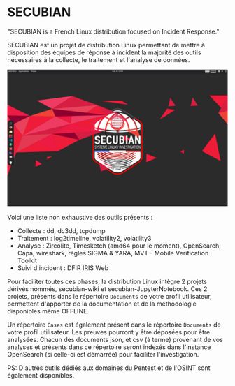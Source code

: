 # SECUBIAN 

"SECUBIAN is a French Linux distribution focused on Incident Response."

SECUBIAN est un projet de distribution Linux permettant de mettre à disposition des équipes de réponse à incident la majorité des outils nécessaires à la collecte, le traitement et l'analyse de données.

![desktop](./img/desktop.png)

Voici une liste non exhaustive des outils présents : 
- Collecte : dd, dc3dd, tcpdump
- Traitement : log2timeline, volatility2, volatility3
- Analyse : Zircolite, Timesketch (amd64 pour le moment), OpenSearch, Capa, wireshark, règles SIGMA & YARA, MVT - Mobile Verification Toolkit
- Suivi d'incident : DFIR IRIS Web

Pour faciliter toutes ces phases, la distribution Linux intègre 2 projets dérivés nommés, secubian-wiki et secubian-JupyterNotebook. Ces 2 projets, présents dans le répertoire ```Documents``` de votre profil utilisateur, permettent d'apporter de la documentation et de la méthodologie disponibles même OFFLINE.

Un répertoire ```Cases``` est également présent dans le répertoire ```Documents``` de votre profil utilisateur. Les preuves pourront y être déposées pour être analysées. Chacun des documents json, et csv (à terme) provenant de vos analyses et présents dans ce répertoire seront indexés dans l'instance OpenSearch (si celle-ci est démarrée) pour faciliter l'investigation.

PS: D'autres outils dédiés aux domaines du Pentest et de l'OSINT sont également disponibles.
